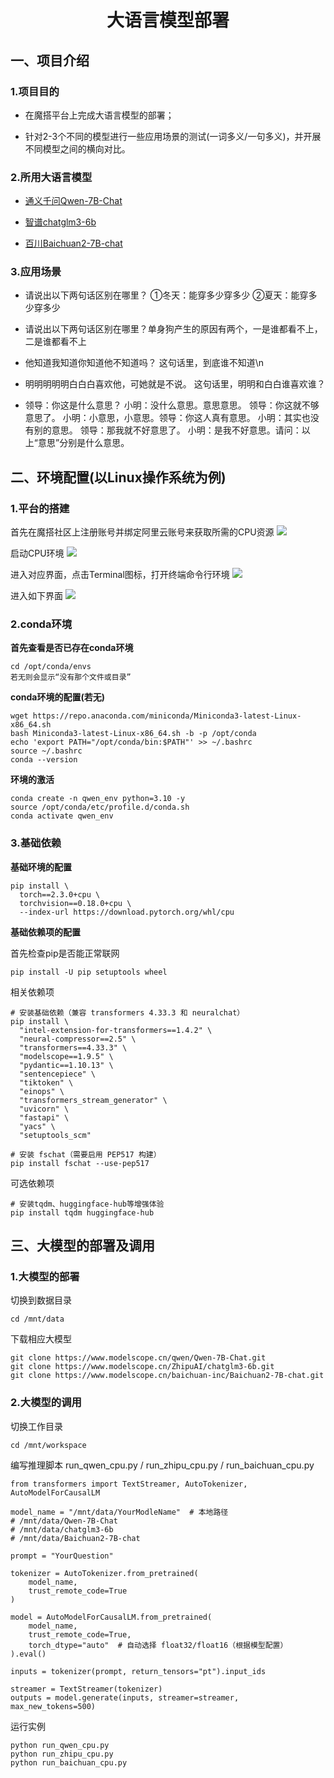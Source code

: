 # <center>大语言模型部署</center> 

## 一、项目介绍
### 1.项目目的
- 在魔搭平台上完成大语言模型的部署；

- 针对2-3个不同的模型进行一些应用场景的测试(一词多义/一句多义)，并开展不同模型之间的横向对比。

### 2.所用大语言模型
 - [通义千问Qwen-7B-Chat](https://www.modelscope.cn/models/qwen/Qwen-7B-Chat/summary)

 - [智谱chatglm3-6b](https://www.modelscope.cn/models/ZhipuAI/chatglm3-6b/summary)

 - [百川Baichuan2-7B-chat](https://www.modelscope.cn/models/baichuan-inc/Baichuan2-7B-Chat/summary)

 ### 3.应用场景
- 请说出以下两句话区别在哪里？ ①冬天：能穿多少穿多少 ②夏天：能穿多少穿多少

- 请说出以下两句话区别在哪里？单身狗产生的原因有两个，一是谁都看不上，二是谁都看不上

- 他知道我知道你知道他不知道吗？ 这句话里，到底谁不知道\n

- 明明明明明白白白喜欢他，可她就是不说。 这句话里，明明和白白谁喜欢谁？

- 领导：你这是什么意思？ 小明：没什么意思。意思意思。 领导：你这就不够意思了。 小明：小意思，小意思。领导：你这人真有意思。 小明：其实也没有别的意思。 领导：那我就不好意思了。 小明：是我不好意思。请问：以上“意思”分别是什么意思。


## 二、环境配置(以Linux操作系统为例)
### 1.平台的搭建
首先在魔搭社区上注册账号并绑定阿里云账号来获取所需的CPU资源
<img src="README.resource/register.png"/>

启动CPU环境
<img src="README.resource/begin.png"/>

进入对应界面，点击Terminal图标，打开终端命令行环境
<img src="README.resource/page.png"/>

进入如下界面
<img src="README.resource/environment.png"/>

### 2.conda环境
**首先查看是否已存在conda环境**
```
cd /opt/conda/envs
若无则会显示“没有那个文件或目录”
```

**conda环境的配置(若无)**
```
wget https://repo.anaconda.com/miniconda/Miniconda3-latest-Linux-x86_64.sh
bash Miniconda3-latest-Linux-x86_64.sh -b -p /opt/conda
echo 'export PATH="/opt/conda/bin:$PATH"' >> ~/.bashrc
source ~/.bashrc
conda --version
```

**环境的激活**
```
conda create -n qwen_env python=3.10 -y
source /opt/conda/etc/profile.d/conda.sh
conda activate qwen_env
```

### 3.基础依赖
**基础环境的配置**
```
pip install \
  torch==2.3.0+cpu \
  torchvision==0.18.0+cpu \
  --index-url https://download.pytorch.org/whl/cpu
```

**基础依赖项的配置**

首先检查pip是否能正常联网
```
pip install -U pip setuptools wheel
```

相关依赖项
```
# 安装基础依赖（兼容 transformers 4.33.3 和 neuralchat）
pip install \
  "intel-extension-for-transformers==1.4.2" \
  "neural-compressor==2.5" \
  "transformers==4.33.3" \
  "modelscope==1.9.5" \
  "pydantic==1.10.13" \
  "sentencepiece" \
  "tiktoken" \
  "einops" \
  "transformers_stream_generator" \
  "uvicorn" \
  "fastapi" \
  "yacs" \
  "setuptools_scm"

# 安装 fschat（需要启用 PEP517 构建）
pip install fschat --use-pep517
```

可选依赖项
```
# 安装tqdm、huggingface-hub等增强体验
pip install tqdm huggingface-hub
```


## 三、大模型的部署及调用
### 1.大模型的部署

切换到数据目录
```
cd /mnt/data
```

下载相应大模型
```
git clone https://www.modelscope.cn/qwen/Qwen-7B-Chat.git
git clone https://www.modelscope.cn/ZhipuAI/chatglm3-6b.git
git clone https://www.modelscope.cn/baichuan-inc/Baichuan2-7B-chat.git
```

### 2.大模型的调用

切换工作目录
```
cd /mnt/workspace
```

编写推理脚本 run_qwen_cpu.py / run_zhipu_cpu.py / run_baichuan_cpu.py
```
from transformers import TextStreamer, AutoTokenizer, AutoModelForCausalLM

model_name = "/mnt/data/YourModleName"  # 本地路径
# /mnt/data/Qwen-7B-Chat
# /mnt/data/chatglm3-6b
# /mnt/data/Baichuan2-7B-chat

prompt = "YourQuestion"

tokenizer = AutoTokenizer.from_pretrained(
    model_name,
    trust_remote_code=True
)

model = AutoModelForCausalLM.from_pretrained(
    model_name,
    trust_remote_code=True,
    torch_dtype="auto"  # 自动选择 float32/float16（根据模型配置）
).eval()

inputs = tokenizer(prompt, return_tensors="pt").input_ids

streamer = TextStreamer(tokenizer)
outputs = model.generate(inputs, streamer=streamer, max_new_tokens=500)
```

运行实例
```
python run_qwen_cpu.py
python run_zhipu_cpu.py
python run_baichuan_cpu.py
```